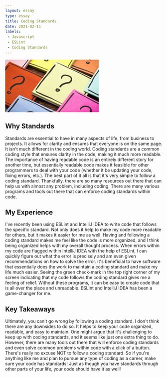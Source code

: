 ```yaml
---
layout: essay
type: essay
title: Coding Standards
date: 2021-02-11
labels:
 - Javascript
 - ESLint
 - Coding Standards
---
```


<img class="ui medium right floated rounded image" src="/images/questions.jpeg">

## Why Standards
Standards are essential to have in many aspects of life, from business to projects. It allows for clarity and ensures that everyone is on the same page. It isn't much different in the coding world. Coding standards are a common coding style that ensures clarity in the code, making it much more readable. The importance of having readable code is an entirely different story for another time, but essentially readable code makes it feasible for other programmers to deal with your code (whether it be updating your code, fixing errors, etc.). The best part of it all is that it's very simple to follow a coding standard. Thankfully, there are so many resources out there that can help us with almost any problem, including coding. There are many various programs and tools out there that can enforce coding standards within code. 

## My Experience
I've recently been using ESLint and IntelliJ IDEA to write code that follows the specific standard. Not only does it help to make my code more readable for others, but it makes it easier for me as well. Having and following a coding standard makes me feel like the code is more organized, and I think being organized helps with my overall thought process. When errors within my code are flagged within IntelliJ IDEA with the help of ESLint, I can quickly figure out what the error is precisely and am even given recommendations on how to solve the error. It's beneficial to have software that essentially does the work to maintain a coding standard and make my life much easier. Seeing the green check-mark in the top right corner of my screen indicating that my code follows the coding standard gives me a feeling of relief. Without these programs, it can be easy to create code that is all over the place and unreadable. ESLint and IntelliJ IDEA has been a game-changer for me. 

## Key Takeaways
Ultimately, you can't go wrong by following a coding standard. I don't think there are any downsides to do so. It helps to keep your code organized, readable, and easy to maintain. One might argue that it's challenging to keep up with coding standards, and it seems like just one extra thing to do. However, there are many tools out there that will enforce coding standards and even solve common problems within code with a click of a button. There's really no excuse NOT to follow a coding standard. So if you're anything like me and plan to pursue any type of coding as a career, make sure your code has standards! Just as though you have standards through other parts of your life, your code should have it as well!
